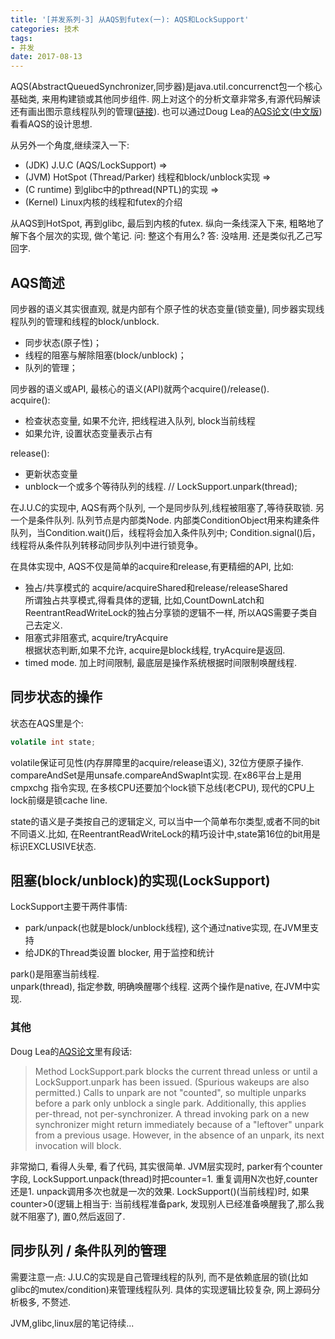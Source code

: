 ```yaml
---
title: '[并发系列-3] 从AQS到futex(一): AQS和LockSupport'
categories: 技术
tags:
- 并发
date: 2017-08-13
---
```


AQS(AbstractQueuedSynchronizer,同步器)是java.util.concurrenct包一个核心基础类, 来用构建锁或其他同步组件. 网上对这个的分析文章非常多,有源代码解读还有画出图示意线程队列的管理([链接](http://blog.csdn.net/javazejian/article/details/75043422)). 也可以通过Doug Lea的[AQS论文](http://gee.cs.oswego.edu/dl/papers/aqs.pdf)([中文版](http://ifeve.com/aqs-2/))看看AQS的设计思想.

从另外一个角度,继续深入一下:
* (JDK) J.U.C (AQS/LockSupport) =>
* (JVM) HotSpot (Thread/Parker) 线程和block/unblock实现 =>
* (C runtime) 到glibc中的pthread(NPTL)的实现 =>
* (Kernel) Linux内核的线程和futex的介绍

从AQS到HotSpot, 再到glibc, 最后到内核的futex. 纵向一条线深入下来, 粗略地了解下各个层次的实现, 做个笔记.
问: 整这个有用么?
答: 没啥用. 还是类似孔乙己写回字.

<!--more-->
## AQS简述
同步器的语义其实很直观, 就是内部有个原子性的状态变量(锁变量), 同步器实现线程队列的管理和线程的block/unblock.
* 同步状态(原子性)；
* 线程的阻塞与解除阻塞(block/unblock)；
* 队列的管理；

同步器的语义或API, 最核心的语义(API)就两个acquire()/release().  
acquire():
* 检查状态变量, 如果不允许, 把线程进入队列, block当前线程
* 如果允许, 设置状态变量表示占有

release():
* 更新状态变量
* unblock一个或多个等待队列的线程. // LockSupport.unpark(thread);

在J.U.C的实现中, AQS有两个队列, 一个是同步队列,线程被阻塞了,等待获取锁. 另一个是条件队列. 队列节点是内部类Node. 内部类ConditionObject用来构建条件队列，当Condition.wait()后，线程将会加入条件队列中; Condition.signal()后，线程将从条件队列转移动同步队列中进行锁竞争。

在具体实现中, AQS不仅是简单的acquire和release,有更精细的API, 比如:  
* 独占/共享模式的 acquire/acquireShared和release/releaseShared  
所谓独占共享模式,得看具体的逻辑, 比如,CountDownLatch和ReentrantReadWriteLock的独占分享锁的逻辑不一样, 所以AQS需要子类自己去定义.
* 阻塞式非阻塞式, acquire/tryAcquire  
根据状态判断,如果不允许, acquire是block线程, tryAcquire是返回.
*  timed mode.
加上时间限制, 最底层是操作系统根据时间限制唤醒线程.

## 同步状态的操作
状态在AQS里是个:
```java
volatile int state;
```
volatile保证可见性(内存屏障里的acquire/release语义), 32位方便原子操作.
compareAndSet是用unsafe.compareAndSwapInt实现.
在x86平台上是用 cmpxchg 指令实现, 在多核CPU还要加个lock锁下总线(老CPU), 现代的CPU上lock前缀是锁cache line.

state的语义是子类按自己的逻辑定义, 可以当中一个简单布尔类型,或者不同的bit不同语义.比如, 在ReentrantReadWriteLock的精巧设计中,state第16位的bit用是标识EXCLUSIVE状态.

## 阻塞(block/unblock)的实现(LockSupport)
LockSupport主要干两件事情:
* park/unpack(也就是block/unblock线程), 这个通过native实现, 在JVM里支持
* 给JDK的Thread类设置 blocker, 用于监控和统计

park()是阻塞当前线程.  
unpark(thread), 指定参数, 明确唤醒哪个线程.
这两个操作是native, 在JVM中实现.

### 其他
Doug Lea的[AQS论文](http://gee.cs.oswego.edu/dl/papers/aqs.pdf)里有段话:
>Method LockSupport.park blocks the current thread unless or until a LockSupport.unpark has been issued. (Spurious wakeups are also permitted.) Calls to unpark are not "counted", so multiple unparks before a park only unblock a single park.
Additionally, this applies per-thread, not per-synchronizer. A thread invoking park on a new synchronizer might return immediately because of a "leftover" unpark from a previous usage. However, in the absence of an unpark, its next invocation will block.

非常拗口, 看得人头晕, 看了代码, 其实很简单.
JVM层实现时, parker有个counter字段, LockSupport.unpack(thread)时把counter=1. 重复调用N次也好,counter还是1. unpack调用多次也就是一次的效果.
LockSupport()(当前线程)时, 如果counter>0(逻辑上相当于: 当前线程准备park, 发现别人已经准备唤醒我了,那么我就不阻塞了), 置0,然后返回了.


## 同步队列 / 条件队列的管理
需要注意一点: J.U.C的实现是自己管理线程的队列, 而不是依赖底层的锁(比如glibc的mutex/condition)来管理线程队列.
具体的实现逻辑比较复杂, 网上源码分析极多, 不赘述.

JVM,glibc,linux层的笔记待续...
